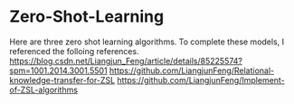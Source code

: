 # Zero-Shot-Learning
Here are three zero shot learning algorithms. 
To complete these models, I referenced the folloing references.
https://blog.csdn.net/Liangjun_Feng/article/details/85225574?spm=1001.2014.3001.5501
https://github.com/LiangjunFeng/Relational-knowledge-transfer-for-ZSL
https://github.com/LiangjunFeng/Implement-of-ZSL-algorithms
